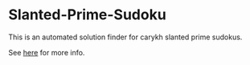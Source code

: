 # Slanted-Prime-Sudoku

This is an automated solution finder for carykh slanted prime sudokus.

See [here](https://youtu.be/muEpZRd_BXM) for more info.
